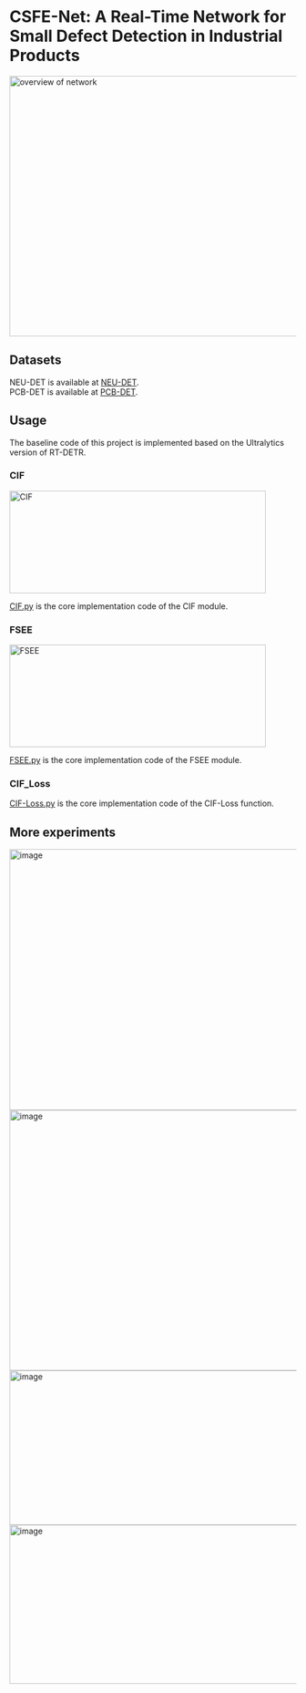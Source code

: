 # CSFE-Net: A Real-Time Network for Small Defect Detection in Industrial Products
<img width="1165" height="457" alt="overview of network" src="https://github.com/user-attachments/assets/74875159-a96b-4521-985f-5d429e60c692" />


## Datasets
NEU-DET is available at [NEU-DET](http://faculty.neu.edu.cn/songkechen/zh_CN/zdylm/263270/list/index.htm).  
PCB-DET is available at [PCB-DET](https://robotics.pkusz.edu.cn/resources/dataset/).
## Usage
The baseline code of this project is implemented based on the Ultralytics version of RT-DETR.
### CIF
<img width="450" height="180" alt="CIF" src="https://github.com/user-attachments/assets/4219a384-bf62-4c17-a213-9647201d7233" />


[CIF.py](https://github.com/dispy000/CSFE-Net/blob/main/CIF.py) is the core implementation code of the CIF module.
### FSEE
<img width="450" height="180" alt="FSEE" src="https://github.com/user-attachments/assets/e7d904dc-80d9-4d01-8e08-a78b762a3314" />


[FSEE.py](https://github.com/dispy000/CSFE-Net/blob/main/FSEE.py) is the core implementation code of the FSEE module.
### CIF_Loss
[CIF-Loss.py](https://github.com/dispy000/CSFE-Net/blob/main/CIF-Loss.py) is the core implementation code of the CIF-Loss function.
## More experiments
<img width="724" height="458" alt="image" src="https://github.com/user-attachments/assets/a59ba338-5413-4f16-8c2e-c9b20a3cbe5d" />
<img width="732" height="457" alt="image" src="https://github.com/user-attachments/assets/04a64535-3637-4f80-a38b-a3ec5005d419" />
<img width="731" height="271" alt="image" src="https://github.com/user-attachments/assets/23a30902-0531-47ff-9931-47bd19b18141" />
<img width="711" height="279" alt="image" src="https://github.com/user-attachments/assets/15e5a457-80e2-4ad6-b5f4-7eb95b16d50c" />

